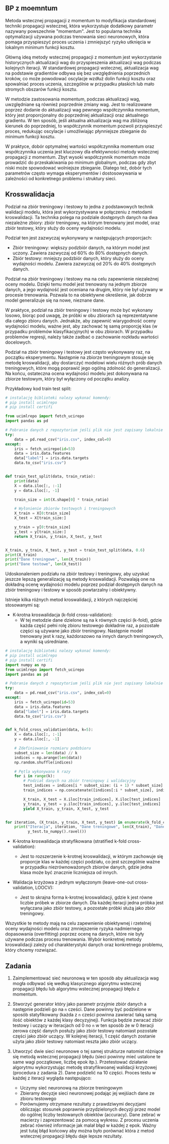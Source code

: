 ## BP z moemntum

Metoda wstecznej propagacji z momentum to modyfikacja standardowej techniki propagacji wstecznej, która wykorzystuje dodatkowy parametr nazywany powszechnie "momentum". Jest to popularna technika optymalizacji używana podczas trenowania sieci neuronowych, która pomaga przyspieszyć proces uczenia i zmniejszyć ryzyko utknięcia w lokalnym minimum funkcji kosztu.

Główną ideą metody wstecznej propagacji z momentum jest wykorzystanie historycznych aktualizacji wag do przyspieszenia aktualizacji wag podczas kolejnych iteracji. W standardowej propagacji wstecznej, aktualizacja wag na podstawie gradientów odbywa się bez uwzględnienia poprzednich kroków, co może powodować oscylacje wzdłuż dolin funkcji kosztu oraz spowalniać proces uczenia, szczególnie w przypadku płaskich lub mało stromych obszarów funkcji kosztu.

W metodzie zastosowania momentum, podczas aktualizacji wag, uwzględniane są również poprzednie zmiany wag. Jest to realizowane poprzez dodanie do aktualizacji wag pewnego współczynnika momentum, który jest proporcjonalny do poprzedniej aktualizacji oraz aktualnego gradientu. W ten sposób, jeśli aktualna aktualizacja wag ma zbliżoną kierunek do poprzedniej, to współczynnik momentum pozwoli przyspieszyć proces, redukując oscylacje i umożliwiając płynniejsze zbieganie do minimum funkcji kosztu.

W praktyce, dobór optymalnej wartości współczynnika momentum oraz współczynnika uczenia jest kluczowy dla efektywności metody wstecznej propagacji z momentum. Zbyt wysoki współczynnik momentum może prowadzić do przeskakiwania po minimum globalnym, podczas gdy zbyt niski może spowodować wolniejsze zbieganie. Dlatego też, dobór tych parametrów często wymaga eksperymentów i dostosowywania w zależności od konkretnego problemu i struktury sieci.

## Krosswalidacja

Podział na zbiór treningowy i testowy to jedna z podstawowych technik walidacji modelu, która jest wykorzystywana w połączeniu z metodami kroswalidacji. Ta technika polega na podziale dostępnych danych na dwa niezależne zbiory: zbiór treningowy, na którym trenowany jest model, oraz zbiór testowy, który służy do oceny wydajności modelu.

Podział ten jest zazwyczaj wykonywany w następujących proporcjach:

- Zbiór treningowy: większy podzbiór danych, na którym model jest uczony. Zawiera zazwyczaj od 60% do 80% dostępnych danych.
- Zbiór testowy: mniejszy podzbiór danych, który służy do oceny wydajności modelu. Zawiera zazwyczaj od 20% do 40% dostępnych danych.

Podział na zbiór treningowy i testowy ma na celu zapewnienie niezależnej oceny modelu. Dzięki temu model jest trenowany na jednym zbiorze danych, a jego wydajność jest oceniana na drugim, który nie był używany w procesie trenowania. Pozwala to na obiektywne określenie, jak dobrze model generalizuje się na nowe, nieznane dane.

W praktyce, podział na zbiór treningowy i testowy może być wykonany losowo, biorąc pod uwagę, że próbki w obu zbiorach są reprezentatywne dla całego zbioru danych. Jednakże, aby zapewnić wiarygodność oceny wydajności modelu, ważne jest, aby zachować tę samą proporcję klas (w przypadku problemów klasyfikacyjnych) w obu zbiorach. W przypadku problemów regresji, należy także zadbać o zachowanie rozkładu wartości docelowych.

Podział na zbiór treningowy i testowy jest często wykonywany raz, na początku eksperymentu. Następnie na zbiorze treningowym stosuje się metodę kroswalidacji, aby dostarczyć modelowi wielu różnych prób danych treningowych, które mogą poprawić jego ogólną zdolność do generalizacji. Na końcu, ostateczna ocena wydajności modelu jest dokonywana na zbiorze testowym, który był wyłączony od początku analizy.

Przykładowy kod train test split:

```python
# instalację biblioteki nalezy wykonać komendy:
# pip install ucimlrepo
# pip install certifi

from ucimlrepo import fetch_ucirepo
import pandas as pd

# Pobranie danych z repozytorium jeśli plik nie jest zapisany lokalnie
try:
    data = pd.read_csv("iris.csv", index_col=0)
except:
    iris = fetch_ucirepo(id=53)
    data = iris.data.features
    data["label"] = iris.data.targets
    data.to_csv("iris.csv")


def train_test_split(data, train_ratio):
    print(data)
    X = data.iloc[:, :-1]
    y = data.iloc[:, -1]

    train_size = int(X.shape[0] * train_ratio)

    # Wyłonienie zbiorów testowych i treningowych
    X_train = X[0:train_size]
    X_test = X[train_size:]

    y_train = y[0:train_size]
    y_test = y[train_size:]
    return X_train, y_train, X_test, y_test


X_train, y_train, X_test, y_test = train_test_split(data, 0.6)
print(X_train)
print("Dane treningowe", len(X_train))
print("Dane testowe", len(X_test))

```

Udoskonaleniem podziału na zbiór testowy i treningowy, aby uzyskać jeszcze lepszą generalizację są metody kroswalidacji. Pozwalają one na dokładną ocenę wydajności modelu poprzez podział dostępnych danych na zbiór treningowy i testowy w sposób powtarzalny i obiektywny.

Istnieje kilka różnych metod kroswalidacji, z których najczęściej stosowanymi są:

- K-krotna kroswalidacja (k-fold cross-validation):
    - W tej metodzie dane dzielone są na k równych części (k-fold), gdzie każda część pełni rolę zbioru testowego dokładnie raz, a pozostałe części są używane jako zbiór treningowy. Następnie model trenowany jest k razy, każdorazowo na innych danych treningowych, a wyniki są uśredniane.

```python
# instalację biblioteki nalezy wykonać komendy:
# pip install ucimlrepo
# pip install certifi
import numpy as np
from ucimlrepo import fetch_ucirepo
import pandas as pd

# Pobranie danych z repozytorium jeśli plik nie jest zapisany lokalnie
try:
    data = pd.read_csv("iris.csv", index_col=0)
except:
    iris = fetch_ucirepo(id=53)
    data = iris.data.features
    data["label"] = iris.data.targets
    data.to_csv("iris.csv")


def k_fold_cross_validation(data, k=5):
    X = data.iloc[:, :-1]
    y = data.iloc[:, -1]

    # Zdefiniowanie rozmiaru podzbioru
    subset_size = len(data) // k
    indices = np.arange(len(data))
    np.random.shuffle(indices)

    # Pętla wykonywana k razy
    for i in range(k):
        # Podział danych na zbiór treningowy i walidacyjny
        test_indices = indices[i * subset_size: (i + 1) * subset_size]
        train_indices = np.concatenate([indices[:i * subset_size], indices[(i + 1) * subset_size:]])

        X_train, X_test = X.iloc[train_indices], X.iloc[test_indices]
        y_train, y_test = y.iloc[train_indices], y.iloc[test_indices]
        yield X_train, y_train, X_test, y_test


for iteration, (X_train, y_train, X_test, y_test) in enumerate(k_fold_cross_validation(data, 5)):
    print("Iteracja", iteration, "Dane treningowe", len(X_train), "Dane testowe", len(X_test), "decyzje testowe",
          y_test.to_numpy().ravel())

```

- K-krotna kroswalidacja stratyfikowana (stratified k-fold cross-validation):

    - Jest to rozszerzenie k-krotnej kroswalidacji, w którym zachowuje się proporcje klas w każdej części podziału, co jest szczególnie ważne w przypadku niezrównoważonych zbiorów danych, gdzie jedna klasa może być znacznie liczniejsza od innych.

- Walidacja krzyżowa z jednym wyłączonym (leave-one-out cross-validation, LOOCV):

    - Jest to skrajna forma k-krotnej kroswalidacji, gdzie k jest równe liczbie próbek w zbiorze danych. Dla każdej iteracji jedna próbka jest wyłączana jako zbiór testowy, a pozostałe próbki służą jako zbiór treningowy.

Wszystkie te metody mają na celu zapewnienie obiektywnej i rzetelnej oceny wydajności modelu oraz zmniejszenie ryzyka nadmiernego dopasowania (overfitting) poprzez ocenę na danych, które nie były używane podczas procesu trenowania. Wybór konkretnej metody kroswalidacji zależy od charakterystyki danych oraz konkretnego problemu, który chcemy rozwiązać.


## Zadania

1. Zaimplementować sieć neuronową w ten sposób aby aktualizacja wag mogła odbywać się według klasycznego algorytmu wstecznej propagacji błędu lub algorytmu wstecznej propagacji błędu z momentum.

2. Stworzyć generator który jako parametr przyjmie zbiór danych a następnie podzieli go na `n` cześci. Dane powinny być podzielone w sposób statyfikowany (każda z `n` cześci powinna zawierać taką samą ilość obiektów z każdej klasy decyzyjnej). Funkcja będzie zwracać zbiór testowy i uczący w iteracjach od 0 no `n` w ten sposób że w 0 iteracji zerowa część danych posłuży jako zbiór testowy natomiast pozostałe części jako zbiór uczący. W kolejnej iteracji, 1 część danych zostanie użyta jako zbiór testowy natomiast reszta jako zbiór uczący. 

3. Utworzyć dwie sieci neuronowe o tej samej strukturze natomist różniące się metodą wstecznej propagacji błędu (sieci powinny mieć ustalone te same wagi początkowe, liczbę epok itp.). Przetestować działanie algorytmu wykorzystując metodę stratyfikwoanej walidacji krzyżowej (procedura z zadania 2). Dane podzielić na 10 części. Proces testu w każdej z iteracji wygląda następująco:
    - Uczymy sieć neuronową na zbiorze treningowym
    - Zbieramy decyzje sieci neuronowej podając jej wejśiach dane ze zbioru testowego
    - Porównujemy otrzymane rezultaty z prawdziwymi decyzjami obliczając stosunek poprawnie przydzielonych decyzji przez model do ogólnej liczby testowanych obiektów (accuracy).
Dane zebrać w macierzy i zaprezentować za pomocą wykresu.
Z procesu uczenia zebrać również informacje jak malał błąd w każdej z epok. Ważny jest tutaj błąd końcowy aby można było porównać która z metod wstecznej propagacji błędu daje lepsze rezultaty.